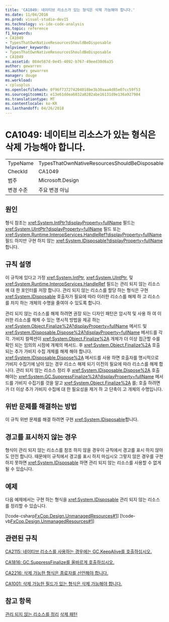 ```yaml
---
title: 'CA1049: 네이티브 리소스가 있는 형식은 삭제 가능해야 합니다.'
ms.date: 11/04/2016
ms.prod: visual-studio-dev15
ms.technology: vs-ide-code-analysis
ms.topic: reference
f1_keywords:
- CA1049
- TypesThatOwnNativeResourcesShouldBeDisposable
helpviewer_keywords:
- TypesThatOwnNativeResourcesShouldBeDisposable
- CA1049
ms.assetid: 084e587d-0e45-4092-b767-49eed30d6a35
author: gewarren
ms.author: gewarren
manager: douge
ms.workload:
- cplusplus
ms.openlocfilehash: 0f96f737274204018be3b30aaa4d85e07cc59f53
ms.sourcegitcommit: e13e61ddea6032a8282abe16131d9e136a927984
ms.translationtype: MT
ms.contentlocale: ko-KR
ms.lasthandoff: 04/26/2018
---
```

# <a name="ca1049-types-that-own-native-resources-should-be-disposable"></a>CA1049: 네이티브 리소스가 있는 형식은 삭제 가능해야 합니다.
|||
|-|-|
|TypeName|TypesThatOwnNativeResourcesShouldBeDisposable|
|CheckId|CA1049|
|범주|Microsoft.Design|
|변경 수준|주요 변경 아님|

## <a name="cause"></a>원인
 형식 참조는 <xref:System.IntPtr?displayProperty=fullName> 필드는 <xref:System.UIntPtr?displayProperty=fullName> 필드 또는 <xref:System.Runtime.InteropServices.HandleRef?displayProperty=fullName> 필드 하지만 구현 하지 않는 <xref:System.IDisposable?displayProperty=fullName>합니다.

## <a name="rule-description"></a>규칙 설명
 이 규칙에 있다고 가정 <xref:System.IntPtr>, <xref:System.UIntPtr>, 및 <xref:System.Runtime.InteropServices.HandleRef> 필드는 관리 되지 않는 리소스에 대 한 포인터를 저장 합니다. 관리 되지 않는 리소스를 할당 하는 형식은 구현 <xref:System.IDisposable> 호출자가 필요에 따라 이러한 리소스를 해제 하 고 리소스를 차지 하는 개체의 수명을 줄여야 수 있도록 합니다.

 관리 되지 않는 리소스를 해제 하려면 권장 되는 디자인 패턴은 암시적 및 사용 하 여 이러한 리소스를 해제 수 있는 명시적 방법을 제공 하는 <xref:System.Object.Finalize%2A?displayProperty=fullName> 메서드 및 <xref:System.IDisposable.Dispose%2A?displayProperty=fullName> 메서드를 각각. 가비지 컬렉션이 <xref:System.Object.Finalize%2A> 개체가 더 이상 접근할 수를 확인 되는 임의의 시점에 개체의 메서드. 후 <xref:System.Object.Finalize%2A> 호출 되는 추가 가비지 수집 개체를 해제 해야 합니다. <xref:System.IDisposable.Dispose%2A> 메서드를 사용 하면 호출자를 명시적으로 가비지 수집기에 남아 있는 경우 리소스 해제 되기 이전의 필요에 따라 리소스를 해제 합니다. 관리 되지 않는 리소스 정리 후 <xref:System.IDisposable.Dispose%2A> 호출 해야는 <xref:System.GC.SuppressFinalize%2A?displayProperty=fullName> 메서드를 가비지 수집기를 것을 알고 <xref:System.Object.Finalize%2A> 를; 호출 하려면가 더 이상 추가 가비지 수집에 대 한 필요성을 제거 하 고 단축이 고 개체의 수명입니다.

## <a name="how-to-fix-violations"></a>위반 문제를 해결하는 방법
 이 규칙 위반 문제를 해결 하려면 구현 <xref:System.IDisposable>합니다.

## <a name="when-to-suppress-warnings"></a>경고를 표시하지 않는 경우
 형식이 관리 되지 않는 리소스를 참조 하지 않을 경우이 규칙에서 경고를 표시 하지 않아도 안전 합니다. 때문에이 규칙에서 경고를 표시 하지 마십시오 그렇지 않은 경우를 구현 하지 못하면 <xref:System.IDisposable> 하면 관리 되지 않는 리소스를 사용할 수 없게 될 수 있습니다.

## <a name="example"></a>예제
 다음 예제에서는 구현 하는 형식을 <xref:System.IDisposable> 관리 되지 않는 리소스를 정리할 수 있습니다.

 [!code-csharp[FxCop.Design.UnmanagedResources#1](../code-quality/codesnippet/CSharp/ca1049-types-that-own-native-resources-should-be-disposable_1.cs)]
 [!code-vb[FxCop.Design.UnmanagedResources#1](../code-quality/codesnippet/VisualBasic/ca1049-types-that-own-native-resources-should-be-disposable_1.vb)]

## <a name="related-rules"></a>관련된 규칙
 [CA2115: 네이티브 리소스를 사용하는 경우에는 GC.KeepAlive를 호출하십시오.](../code-quality/ca2115-call-gc-keepalive-when-using-native-resources.md)

 [CA1816: GC.SuppressFinalize를 올바르게 호출하십시오.](../code-quality/ca1816-call-gc-suppressfinalize-correctly.md)

 [CA2216: 삭제 가능한 형식은 종료자를 선언해야 합니다.](../code-quality/ca2216-disposable-types-should-declare-finalizer.md)

 [CA1001: 삭제 가능한 필드가 있는 형식은 삭제 가능해야 합니다.](../code-quality/ca1001-types-that-own-disposable-fields-should-be-disposable.md)

## <a name="see-also"></a>참고 항목
 [관리 되지 않는 리소스를 정리](/dotnet/standard/garbage-collection/unmanaged) [삭제 패턴](/dotnet/standard/design-guidelines/dispose-pattern)